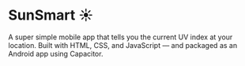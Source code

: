 # SunSmart ☀️

A super simple mobile app that tells you the current UV index at your location. Built with HTML, CSS, and JavaScript — and packaged as an Android app using Capacitor.
